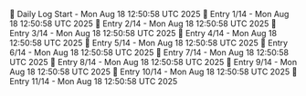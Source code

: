 📅 Daily Log Start - Mon Aug 18 12:50:58 UTC 2025
📌 Entry 1/14 - Mon Aug 18 12:50:58 UTC 2025
📌 Entry 2/14 - Mon Aug 18 12:50:58 UTC 2025
📌 Entry 3/14 - Mon Aug 18 12:50:58 UTC 2025
📌 Entry 4/14 - Mon Aug 18 12:50:58 UTC 2025
📌 Entry 5/14 - Mon Aug 18 12:50:58 UTC 2025
📌 Entry 6/14 - Mon Aug 18 12:50:58 UTC 2025
📌 Entry 7/14 - Mon Aug 18 12:50:58 UTC 2025
📌 Entry 8/14 - Mon Aug 18 12:50:58 UTC 2025
📌 Entry 9/14 - Mon Aug 18 12:50:58 UTC 2025
📌 Entry 10/14 - Mon Aug 18 12:50:58 UTC 2025
📌 Entry 11/14 - Mon Aug 18 12:50:58 UTC 2025
